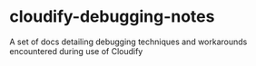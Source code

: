 # cloudify-debugging-notes
A set of docs detailing debugging techniques and workarounds encountered during use of Cloudify
